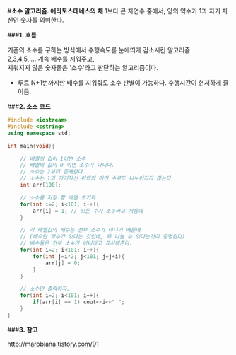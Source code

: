 #**소수 알고리즘. 에라토스테네스의 체**
1보다 큰 자연수 중에서, 양의 약수가 1과 자기 자신인 숫자를 의미한다.</br>

###**1. 흐름**

기존의 소수를 구하는 방식에서 수행속도를 눈에띄게 감소시킨 알고리즘</br>
2,3,4,5, ... 계속 배수를 지워주고,</br>
지워지지 않은 숫자들은 '소수'라고 판단하는 알고리즘이다.</br>

* 루트 N+1번까지만 배수를 지워줘도 소수 판별이 가능하다. 수행시간이 현저하게 줄어듬.<br>

###**2. 소스 코드**

```cpp
#include <iostream>
#include <cstring>
using namespace std;

int main(void){

    // 배열의 값이 1이면 소수
    // 배열의 값이 0 이면 소수가 아니다.
    // 소수는 2부터 존재한다.
    // 소수는 1과 자기자신 이외의 어떤 수로도 나누어지지 않는다.
    int arr[100];

    // 소수를 저장 할 배열 초기화
    for(int i=2; i<101; i++){
        arr[i] = 1; // 모든 수가 소수라고 처음에
    }

    // 각 배열값의 배수는 전부 소수가 아니기 때문에
    // (배수란 약수가 있다는 것인데, 즉 나눌 수 있다는것이 증명된다)
    // 배수들은 전부 소수가 아니라고 표시해준다.
    for(int i=2; i<101; i++){
        for(int j=i*2; j<101; j=j+i){
            arr[j] = 0;
        }
    }

    // 소수만 출력하자.
    for(int i=2; i<101; i++){
        if(arr[i] == 1) cout<<i<<" ";
    }
}
```

###**3. 참고**

http://marobiana.tistory.com/91</br>
